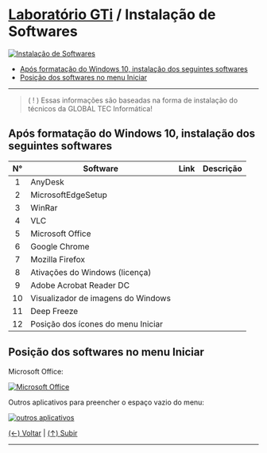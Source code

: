 # [Laboratório GTi](https://github.com/systemboys/GTi_Laboratory#laborat%C3%B3rio-gti "Laboratório GTi") / Instalação de Softwares

[![Instalação de Softwares](https://github.com/systemboys/GTi_Laboratory/blob/main/Microsoft%20Windows/Microsoft%20Windows%2010/Instala%C3%A7%C3%A3o%20de%20Softwares/images/aplicativos-windows-1000x563.jpg?raw=true "Instalação de Softwares")](https://github.com/systemboys/GTi_Laboratory/blob/main/Microsoft%20Windows/Microsoft%20Windows%2010/Instala%C3%A7%C3%A3o%20de%20Softwares/images/aplicativos-windows-1000x563.jpg?raw=true "Instalação de Softwares")

- [Após formatação do Windows 10, instalação dos seguintes softwares](#ap%C3%B3s-formata%C3%A7%C3%A3o-do-windows-10-instala%C3%A7%C3%A3o-dos-seguintes-softwares "Após formatação do Windows 10, instalação dos seguintes softwares")
- [Posição dos softwares no menu Iniciar](#posi%C3%A7%C3%A3o-dos-softwares-no-menu-iniciar "Posição dos softwares no menu Iniciar")

---

> ( ! ) Essas informações são baseadas na forma de instalação do técnicos da GLOBAL TEC Informática!

## Após formatação do Windows 10, instalação dos seguintes softwares

|  N°  | Software                           | Link | Descrição |
| :--: | ---------------------------------- | ---- | --------- |
|  1   | AnyDesk                            |      |           |
|  2   | MicrosoftEdgeSetup                 |      |           |
|  3   | WinRar                             |      |           |
|  4   | VLC                                |      |           |
|  5   | Microsoft Office                   |      |           |
|  6   | Google Chrome                      |      |           |
|  7   | Mozilla Firefox                    |      |           |
|  8   | Ativações do Windows (licença)     |      |           |
|  9   | Adobe Acrobat Reader DC            |      |           |
|  10  | Visualizador de imagens do Windows |      |           |
|  11  | Deep Freeze                        |      |           |
|  12  | Posição dos ícones do menu Iniciar |      |           |

## Posição dos softwares no menu Iniciar

Microsoft Office:

[![Microsoft Office](https://github.com/systemboys/GTi_Laboratory/blob/main/Microsoft%20Windows/Microsoft%20Windows%2010/Instala%C3%A7%C3%A3o%20de%20Softwares/images/Microsoft%20Office.png?raw=true "Microsoft Office")](https://github.com/systemboys/GTi_Laboratory/blob/main/Microsoft%20Windows/Microsoft%20Windows%2010/Instala%C3%A7%C3%A3o%20de%20Softwares/images/Microsoft%20Office.png?raw=true "Microsoft Office")

Outros aplicativos para preencher o espaço vazio do menu:

[![outros aplicativos](https://github.com/systemboys/GTi_Laboratory/blob/main/Microsoft%20Windows/Microsoft%20Windows%2010/Instala%C3%A7%C3%A3o%20de%20Softwares/images/Outros%20softwares%20do%20sistema.png?raw=true "outros aplicativos")](https://github.com/systemboys/GTi_Laboratory/blob/main/Microsoft%20Windows/Microsoft%20Windows%2010/Instala%C3%A7%C3%A3o%20de%20Softwares/images/Outros%20softwares%20do%20sistema.png?raw=true "outros aplicativos")

[(&larr;) Voltar](https://github.com/systemboys/GTi_Laboratory#laborat%C3%B3rio-gti "Voltar ao Sumário") | 
[(&uarr;) Subir](#laborat%C3%B3rio-gti--instala%C3%A7%C3%A3o-de-softwares "Subir para o topo")

---